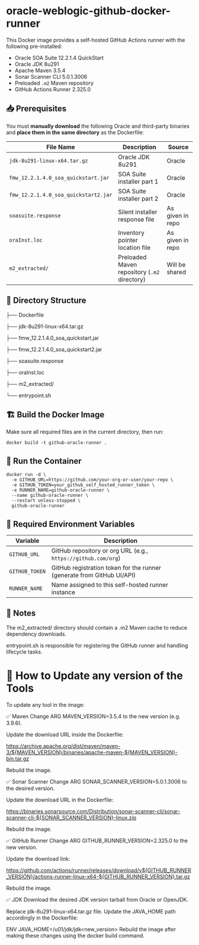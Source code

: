 # oracle-weblogic-github-docker-runner

This Docker image provides a self-hosted GitHub Actions runner with the following pre-installed:

- Oracle SOA Suite 12.2.1.4 QuickStart
- Oracle JDK 8u291
- Apache Maven 3.5.4
- Sonar Scanner CLI 5.0.1.3006
- Preloaded `.m2` Maven repository
- GitHub Actions Runner 2.325.0

## 📥 Prerequisites

You must **manually download** the following Oracle and third-party binaries and **place them in the same directory** as the Dockerfile:


| File Name                              | Description                                  | Source           |
|----------------------------------------|----------------------------------------------|------------------|
| `jdk-8u291-linux-x64.tar.gz`           | Oracle JDK 8u291                             | Oracle           |
| `fmw_12.2.1.4.0_soa_quickstart.jar`    | SOA Suite installer part 1                   | Oracle           |
| `fmw_12.2.1.4.0_soa_quickstart2.jar`   | SOA Suite installer part 2                   | Oracle           |
| `soasuite.response`                    | Silent installer response file               | As given in repo | 
| `oraInst.loc`                          | Inventory pointer location file              | As given in repo |
| `m2_extracted/`                        | Preloaded Maven repository (`.m2` directory) | Will be shared   |


## 📁 Directory Structure

├── Dockerfile

├── jdk-8u291-linux-x64.tar.gz

├── fmw_12.2.1.4.0_soa_quickstart.jar

├── fmw_12.2.1.4.0_soa_quickstart2.jar

├── soasuite.response

├── oraInst.loc

├── m2_extracted/

└── entrypoint.sh


## 🏗️ Build the Docker Image

Make sure all required files are in the current directory, then run:

```
docker build -t github-oracle-runner .
```

## 🚀 Run the Container
```
docker run -d \
  -e GITHUB_URL=https://github.com/your-org-or-user/your-repo \
  -e GITHUB_TOKEN=your_github_self_hosted_runner_token \
  -e RUNNER_NAME=github-oracle-runner \
  --name github-oracle-runner \
  --restart unless-stopped \
  github-oracle-runner
```


## 🔧 Required Environment Variables

| Variable       | Description                                                            |
| -------------- | ---------------------------------------------------------------------- |
| `GITHUB_URL`   | GitHub repository or org URL (e.g., `https://github.com/org`)          |
| `GITHUB_TOKEN` | GitHub registration token for the runner (generate from GitHub UI/API) |
| `RUNNER_NAME`  | Name assigned to this self-hosted runner instance                      |


## 📝 Notes
The m2_extracted/ directory should contain a .m2 Maven cache to reduce dependency downloads.

entrypoint.sh is responsible for registering the GitHub runner and handling lifecycle tasks.



# 🔄 How to Update any version of the Tools
To update any tool in the image:

✅ Maven
Change ARG MAVEN_VERSION=3.5.4 to the new version (e.g. 3.9.6).

Update the download URL inside the Dockerfile:

https://archive.apache.org/dist/maven/maven-3/${MAVEN_VERSION}/binaries/apache-maven-${MAVEN_VERSION}-bin.tar.gz

Rebuild the image.

✅ Sonar Scanner
Change ARG SONAR_SCANNER_VERSION=5.0.1.3006 to the desired version.

Update the download URL in the Dockerfile:

https://binaries.sonarsource.com/Distribution/sonar-scanner-cli/sonar-scanner-cli-${SONAR_SCANNER_VERSION}-linux.zip

Rebuild the image.

✅ GitHub Runner
Change ARG GITHUB_RUNNER_VERSION=2.325.0 to the new version.

Update the download link:

https://github.com/actions/runner/releases/download/v${GITHUB_RUNNER_VERSION}/actions-runner-linux-x64-${GITHUB_RUNNER_VERSION}.tar.gz

Rebuild the image.

✅ JDK
Download the desired JDK version tarball from Oracle or OpenJDK.

Replace jdk-8u291-linux-x64.tar.gz file.
Update the JAVA_HOME path accordingly in the Dockerfile:

ENV JAVA_HOME=/u01/jdk/jdk<new_version>
Rebuild the image after making these changes using the docker build command.
